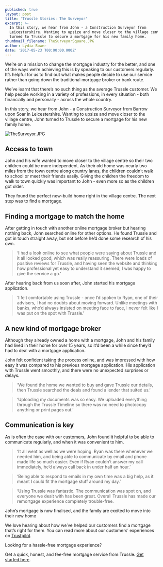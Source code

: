 ```yaml
---
published: true
layout: post
title: 'Trussle Stories: The Surveyor'
excerpt: >-
  In this story, we hear from John - a Construction Surveyor from
  Leicestershire. Wanting to upsize and move closer to the village centre, John
  turned to Trussle to secure a mortgage for his new family home.  
thumbnail_filename: TheSurveyorSquare.JPG
author: Lydia Bower
date: '2017-05-23 T00:00:00.000Z'
---
```

We’re on a mission to change the mortgage industry for the better, and one of the ways we’re achieving this is by speaking to our customers regularly. It’s helpful for us to find out what makes people decide to use our service rather than going down the traditional mortgage broker or bank route.

We’ve learnt that there’s no such thing as the average Trussle customer. We help people working in a variety of professions, in every situation - both financially and personally - across the whole country.

In this story, we hear from John - a Construction Surveyor from Barrow upon Soar in Leicestershire. Wanting to upsize and move closer to the village centre, John turned to Trussle to secure a mortgage for his new family home. 

![TheSurveyor.JPG]({{site.baseurl}}/images/post_images/TheSurveyor.JPG)

## Access to town
John and his wife wanted to move closer to the village centre so their two children could be more independent. As their old home was nearly two miles from the town centre along country lanes, the children couldn’t walk to school or meet their friends easily. Giving the children the freedom to walk to town quickly was important to John - even more so as the children got older. 

They found the perfect new-build home right in the village centre. The next step was to find a mortgage.  


## Finding a mortgage to match the home
After getting in touch with another online mortgage broker but hearing nothing back, John searched online for other options. He found Trussle and got in touch straight away, but not before he’d done some research of his own.

> ‘I had a look online to see what people were saying about Trussle and it all looked good, which was really reassuring. There were loads of positive reviews for Trussle, and having seen the website and thinking how professional yet easy to understand it seemed, I was happy to give the service a go.’  

After hearing back from us soon after, John started his mortgage application. 

> ‘I felt comfortable using Trussle - once I’d spoken to Ryan, one of their advisers, I had no doubts about moving forward. Unlike meetings with banks, who’d always insisted on meeting face to face, I never felt like I was put on the spot with Trussle.’


## A new kind of mortgage broker
Although they already owned a home with a mortgage, John and his family had lived in their home for over 15 years, so it’d been a while since they’d had to deal with a mortgage application. 

John felt confident taking the process online, and was impressed with how easy it was compared to his previous mortgage application. His application with Trussle went smoothly, and there were no unexpected surprises or delays. 

> ‘We found the home we wanted to buy and gave Trussle our details, then Trussle searched the deals and found a lender that suited us.’ 

> ‘Uploading my documents was so easy. We uploaded everything through the Trussle Timeline so there was no need to photocopy anything or print pages out.’


## Communication is key
As is often the case with our customers, John found it helpful to be able to communicate regularly, and when it was convenient to him.

> ‘It all went as well as we were hoping. Ryan was there whenever we needed him, and being able to communicate by email and phone made life so much easier. Even if Ryan couldn’t answer my call immediately, he’d always call back in under half an hour.’

> ‘Being able to respond to emails in my own time was a big help, as it meant I could fit the mortgage stuff around my day.’

> ‘Using Trussle was fantastic. The communication was spot on, and everyone we dealt with has been great. Overall Trussle has made our remortgage experience completely trouble-free.

John’s mortgage is now finalised, and the family are excited to move into their new home

We love hearing about how we’ve helped our customers find a mortgage that’s right for them. You can read more about our customers’ experiences on [Trustpilot](https://www.trustpilot.com/review/trussle.com).

Looking for a hassle-free mortgage experience?

Get a quick, honest, and fee-free mortgage service from Trussle. [Get started here](https://trussle.com/).